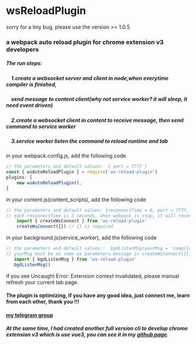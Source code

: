 <!--
 * @Date: 2023-03-08 08:19:37
 * @LastEditors: xzz
 * @LastEditTime: 2023-03-18 10:48:17
-->
# wsReloadPlugin

sorry for a tiny bug, please use the version >= 1.0.5 
### a webpack auto reload plugin for chrome extension v3 developers
#####  The run steps:  
#####    &emsp;1.create a websocket server and client in node,when everytime compiler is finished, 
#####    &emsp;send message to content client(why not service worker? it will sleep, it need event driven)
#####    &emsp;2.create a websocket client in content to receive message, then send command to service worker
#####    &emsp;3.service worker listen the command to reload runtime and tab

  in your webpack.config.js, add the following code
  ````js
  // the parameters and default values:  { port = 7777 } 
  const { wsAutoReloadPlugin } = require('ws-reload-plugin')
  plugins: [
      new wsAutoReloadPlugin(),
  ]
  ````
  in your content.js(content_scripts), add the following code
  ````js
// the parameters and default values: {reconnectTime = 6, port = 7777, message = 'compiler'} 
// each reconnectTime is 3 seconds, when webpack is stop, it will reconnect 6 times by default
      import { createWsConnect } from 'ws-reload-plugin'
      createWsConnect({}) // {} is required
  ````
  in your background.js(service_worker), add the following code
  ````js
// the parameters and default values::  bgdListenMsg(yourMsg = 'compiler')
// yourMsg must be as same as parameters.message in createWsConnect({})
     import { bgdListenMsg } from 'ws-reload-plugin'
     bgdListenMsg()

  ````
  if you see Uncaught Error: Extension context invalidated, please manual refresh your current tab page.
####  The plugin is optimizing, if you have any good idea, just connect me, learn from each other, thank you !!!
####  [my telegram group](https://t.me/my7dtd)
#####  At the same time, I had created another full version cli to develop chrome extension v3 which is use vue3, you can see it in my [github page](https://github.com/xzz2021/chrome-extension-v3-auto-reload).